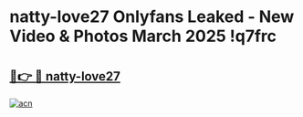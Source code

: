 # natty-love27 Onlyfans Leaked - New Video & Photos March 2025 !q7frc

# <h2><a href="https://e2wqmy.iuczelnia.edu.pl?title=natty-love27&ref=q7frc">🔗👉 🔴 natty-love27</a></h2>

[![acn](https://github.com/user-attachments/assets/0f9c940e-d8b0-45ae-aac7-cd30a18b3e1c)](https://e2wqmy.iuczelnia.edu.pl?title=natty-love27&ref=q7frc)

